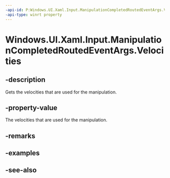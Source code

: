 ```yaml
---
-api-id: P:Windows.UI.Xaml.Input.ManipulationCompletedRoutedEventArgs.Velocities
-api-type: winrt property
---
```


<!-- Property syntax
public Windows.UI.Input.ManipulationVelocities Velocities { get; }
-->

# Windows.UI.Xaml.Input.ManipulationCompletedRoutedEventArgs.Velocities

## -description
Gets the velocities that are used for the manipulation.



## -property-value
The velocities that are used for the manipulation.

## -remarks

## -examples

## -see-also
